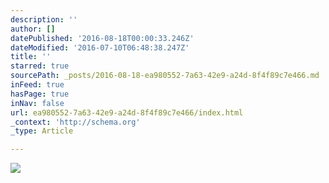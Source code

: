 ```yaml
---
description: ''
author: []
datePublished: '2016-08-18T00:00:33.246Z'
dateModified: '2016-07-10T06:48:38.247Z'
title: ''
starred: true
sourcePath: _posts/2016-08-18-ea980552-7a63-42e9-a24d-8f4f89c7e466.md
inFeed: true
hasPage: true
inNav: false
url: ea980552-7a63-42e9-a24d-8f4f89c7e466/index.html
_context: 'http://schema.org'
_type: Article

---
```

![](https://the-grid-user-content.s3-us-west-2.amazonaws.com/216d4d78-6a9f-4762-bf74-455527dedb0e.jpg)